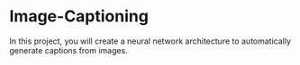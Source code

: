 # Image-Captioning
In this project, you will create a neural network architecture to automatically generate captions from images.
